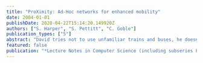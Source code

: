 ```yaml
---
title: "ProXimity: Ad-Hoc networks for enhanced mobility"
date: 2004-01-01
publishDate: 2020-04-22T15:14:20.149920Z
authors: ["S. Harper", "S. Pettitt", "C. Goble"]
publication_types: ["5"]
abstract: "David tries not to use unfamiliar trains and buses, he doesn't travel to places he doesn't know, and he doesn't travel in unusual environments without a companion. David is visually impaired and in such cases he becomes disoriented from a lack of preview, knowledge of the environment, and orientation information and is consequently without the foundations on which to base mobility decisions. While his experiences are not always true for all visually impaired travellers they do represent the majority experience of David's peer user group. proXimity is our attempt to address David's travel problems and is based on our previous work in Hypermedia and Real-World Mobility. By using combined Hypertext and mobility paradigms we move toward a system that will assist David in his travels. The primary goal of proXimity is to augment David's reality by giving hypertext a physical presence in the real world. We analogise the real and virtual, and so aim to provide Nodes (link targets), Links, and Anchors in the real world. Therefore, hypertext information that describes a physical location also has a physical presence and 'local' physical artifacts can be augmented by 'remote' hypertext and semantic information. © Springer-Verlag 2004."
featured: false
publication: "*Lecture Notes in Computer Science (including subseries Lecture Notes in Artificial Intelligence and Lecture Notes in Bioinformatics)*"
---
```


